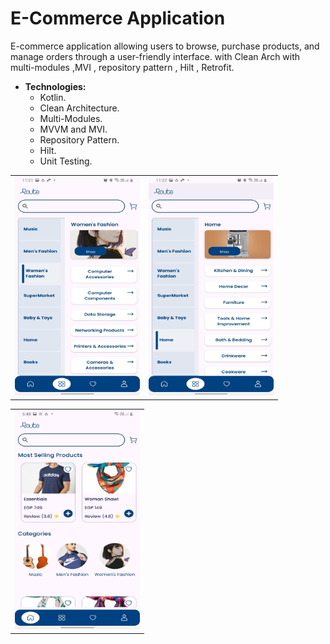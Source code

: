 # E-Commerce Application
E-commerce application allowing users to browse, purchase products, and manage orders through a user-friendly interface.
with Clean Arch with multi-modules ,MVI , repository pattern , Hilt , Retrofit.

* **Technologies:**
     * Kotlin.
     * Clean Architecture.
     * Multi-Modules.
     * MVVM and MVI.
     * Repository Pattern.
     * Hilt.
     * Unit Testing.

<table>
  <tr>
    <td><img src="https://github.com/sherifelkady70/E-Commerce-Project/blob/myDev/E-Commerce_Photes.jpg" alt="Image 1" width="200" height="350"></td>
    <td><img src="https://github.com/sherifelkady70/E-Commerce-Project/blob/myDev/E-Commerce_Photes1.jpg" alt="Image 2" width="200" height="350"></td>
  </tr>
</table>
<table>
  <tr>
    <td><img src="https://github.com/sherifelkady70/E-Commerce-Project/blob/myDev/E-Commerce_Photes2.jpg" alt="Image 1" width="200" height="350"></td>
  </tr>
</table>
